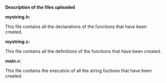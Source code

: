 **Description of the files uploaded**

**mystring.h:**

This file contains all the declarations of the functions that have been created.

**mystring.c:**

This file contains all the definitions of the functions that have been created.

**main.c:**

This file contains the execution of all the string fuctions that have been created.
